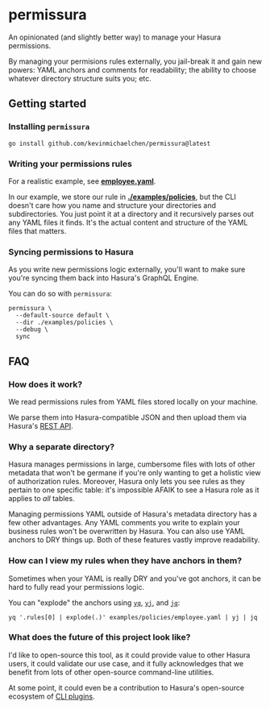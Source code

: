 # permissura

An opinionated (and slightly better way) to manage your Hasura permissions.

By managing your permisions rules externally, you jail-break it and gain new
powers: YAML anchors and comments for readability; the ability to choose
whatever directory structure suits you; etc.

## Getting started

### Installing `permissura`

```shell
go install github.com/kevinmichaelchen/permissura@latest
```

### Writing your permissions rules

For a realistic example, see [**employee.yaml**][employee-rule].

In our example, we store our rule in [**./examples/policies**][policies], but
the CLI doesn't care how you name and structure your directories and
subdirectories. You just point it at a directory and it recursively parses out
any YAML files it finds. It's the actual content and structure of the YAML files
that matters.

[policies]: ./examples/policies
[employee-rule]: ./examples/policies/employee.yaml

### Syncing permissions to Hasura

As you write new permissions logic externally, you'll want to make sure you're
syncing them back into Hasura's GraphQL Engine.

You can do so with `permissura`:

```shell
permissura \
  --default-source default \
  --dir ./examples/policies \
  --debug \
  sync
```

## FAQ

### How does it work?

We read permissions rules from YAML files stored locally on your machine.

We parse them into Hasura-compatible JSON and then upload them via Hasura's
[REST API][hasura-permissions-api].

### Why a separate directory?

Hasura manages permissions in large, cumbersome files with lots of other
metadata that won't be germane if you're only wanting to get a holistic view of
authorization rules. Moreover, Hasura only lets you see rules as they pertain to
one specific table: it's impossible AFAIK to see a Hasura role as it applies to
_all_ tables.

Managing permissions YAML outside of Hasura's metadata directory has a few other
advantages. Any YAML comments you write to explain your business rules won't be
overwritten by Hasura. You can also use YAML anchors to DRY things up. Both of
these features vastly improve readability.

### How can I view my rules when they have anchors in them?

Sometimes when your YAML is really DRY and you've got anchors, it can be hard
to fully read your permissions logic.

You can "explode" the anchors using [`yq`][yq], [`yj`][yj], and [`jq`][jq]:

```shell
yq '.rules[0] | explode(.)' examples/policies/employee.yaml | yj | jq
```

### What does the future of this project look like?

I'd like to open-source this tool, as it could provide value to other Hasura
users, it could validate our use case, and it fully acknowledges that we benefit
from lots of other open-source command-line utilities.

At some point, it could even be a contribution to Hasura's open-source ecosystem
of [CLI plugins][hasura-plugins].

[hasura-permissions-api]:
  https://hasura.io/docs/latest/api-reference/metadata-api/permission
[hasura-plugins]:
  https://hasura.io/docs/latest/hasura-cli/commands/hasura_plugins/
[yj]: https://github.com/sclevine/yj
[yq]: https://github.com/mikefarah/yq
[jq]: https://github.com/jqlang/jq
